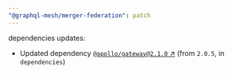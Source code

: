 ```yaml
---
"@graphql-mesh/merger-federation": patch
---
```


dependencies updates: 

- Updated dependency [`@apollo/gateway@2.1.0` ↗︎](https://www.npmjs.com/package/@apollo/gateway/v/2.1.0) (from `2.0.5`, in `dependencies`)

